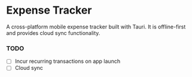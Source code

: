 # Expense Tracker

A cross-platform mobile expense tracker built with Tauri. It is offline-first and provides cloud sync functionality.

### TODO

- [ ] Incur recurring transactions on app launch
- [ ] Cloud sync
